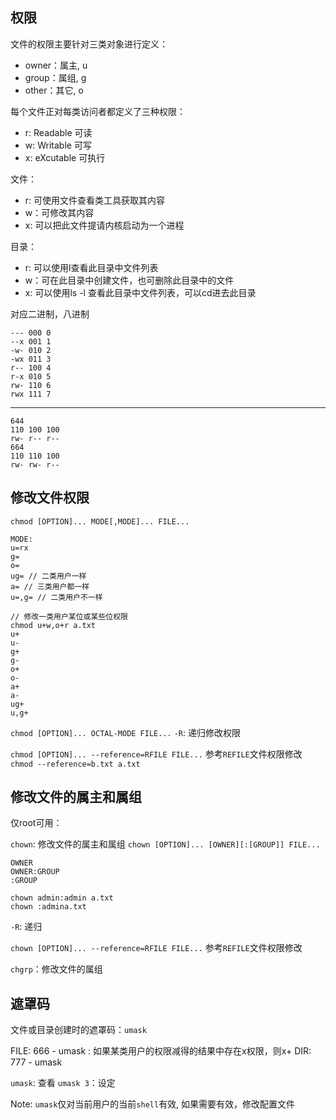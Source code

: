 
## 权限

文件的权限主要针对三类对象进行定义：

- owner：属主, u
- group：属组, g
- other：其它, o

每个文件正对每类访问者都定义了三种权限：

- r: Readable 可读
- w: Writable 可写
- x: eXcutable 可执行

文件：
- r: 可使用文件查看类工具获取其内容
- w：可修改其内容
- x: 可以把此文件提请内核启动为一个进程

目录：
- r: 可以使用l查看此目录中文件列表
- w：可在此目录中创建文件，也可删除此目录中的文件
- x: 可以使用ls -l 查看此目录中文件列表，可以cd进去此目录

对应二进制，八进制
```
--- 000 0
--x 001 1
-w- 010 2
-wx 011 3
r-- 100 4
r-x 010 5
rw- 110 6
rwx 111 7
```
-----
```
644
110 100 100
rw- r-- r--
664
110 110 100
rw- rw- r--
```

## 修改文件权限

`chmod [OPTION]... MODE[,MODE]... FILE...`
```
MODE:
u=rx
g=
o=
ug= // 二类用户一样
a= // 三类用户都一样
u=,g= // 二类用户不一样

// 修改一类用户某位或某些位权限
chmod u+w,o+r a.txt
u+
u-
g+
g-
o+
o-
a+
a-
ug+
u,g+ 
```

`chmod [OPTION]... OCTAL-MODE FILE...`
`-R`: 递归修改权限


`chmod [OPTION]... --reference=RFILE FILE...`
参考`REFILE`文件权限修改
`chmod --reference=b.txt a.txt`


## 修改文件的属主和属组
仅root可用：

`chown`: 修改文件的属主和属组
`chown [OPTION]... [OWNER][:[GROUP]] FILE...`
```
OWNER
OWNER:GROUP
:GROUP

chown admin:admin a.txt
chown :admina.txt
```
`-R`: 递归

`chown [OPTION]... --reference=RFILE FILE...`
参考`REFILE`文件权限修改

`chgrp`：修改文件的属组


## 遮罩码

文件或目录创建时的遮罩码：`umask`

FILE: 666 - umask : 如果某类用户的权限减得的结果中存在x权限，则x+
DIR: 777 - umask

`umask`: 查看
`umask 3`：设定

Note: `umask`仅对当前用户的当前`shell`有效, 如果需要有效，修改配置文件

